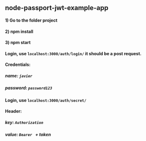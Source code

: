 ## node-passport-jwt-example-app

#### 1) Go to the folder project
#### 2) npm install
#### 3) npm start

#### Login, use `localhost:3000/auth/login/` it should be a post request.
#### Credentials:
##### name: `javier`
##### password: `password123`

#### Login, use `localhost:3000/auth/secret/` 
#### Header:
##### key: `Authorization`
##### value: `Bearer ` + token
